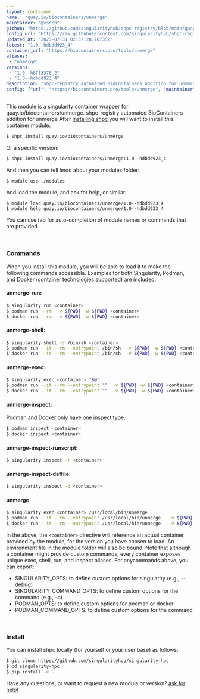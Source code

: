 ```yaml
---
layout: container
name:  "quay.io/biocontainers/unmerge"
maintainer: "@vsoch"
github: "https://github.com/singularityhub/shpc-registry/blob/main/quay.io/biocontainers/unmerge/container.yaml"
config_url: "https://raw.githubusercontent.com/singularityhub/shpc-registry/main/quay.io/biocontainers/unmerge/container.yaml"
updated_at: "2023-07-31 02:37:20.707352"
latest: "1.0--hdbdd923_4"
container_url: "https://biocontainers.pro/tools/unmerge"
aliases:
 - "unmerge"
versions:
 - "1.0--h87f3376_2"
 - "1.0--hdbdd923_4"
description: "shpc-registry automated BioContainers addition for unmerge"
config: {"url": "https://biocontainers.pro/tools/unmerge", "maintainer": "@vsoch", "description": "shpc-registry automated BioContainers addition for unmerge", "latest": {"1.0--hdbdd923_4": "sha256:e1341f4ff986f996d38d1d7f5d28f932cc81bb4867f7234e0779e6b83d3773c5"}, "tags": {"1.0--h87f3376_2": "sha256:46c2f61eb4dd82219959240b6f3b61692a5d57b1e28ec717e0cafd09dfa421e7", "1.0--hdbdd923_4": "sha256:e1341f4ff986f996d38d1d7f5d28f932cc81bb4867f7234e0779e6b83d3773c5"}, "docker": "quay.io/biocontainers/unmerge", "aliases": {"unmerge": "/usr/local/bin/unmerge"}}
---
```


This module is a singularity container wrapper for quay.io/biocontainers/unmerge.
shpc-registry automated BioContainers addition for unmerge
After [installing shpc](#install) you will want to install this container module:


```bash
$ shpc install quay.io/biocontainers/unmerge
```

Or a specific version:

```bash
$ shpc install quay.io/biocontainers/unmerge:1.0--hdbdd923_4
```

And then you can tell lmod about your modules folder:

```bash
$ module use ./modules
```

And load the module, and ask for help, or similar.

```bash
$ module load quay.io/biocontainers/unmerge/1.0--hdbdd923_4
$ module help quay.io/biocontainers/unmerge/1.0--hdbdd923_4
```

You can use tab for auto-completion of module names or commands that are provided.

<br>

### Commands

When you install this module, you will be able to load it to make the following commands accessible.
Examples for both Singularity, Podman, and Docker (container technologies supported) are included.

#### unmerge-run:

```bash
$ singularity run <container>
$ podman run --rm  -v ${PWD} -w ${PWD} <container>
$ docker run --rm  -v ${PWD} -w ${PWD} <container>
```

#### unmerge-shell:

```bash
$ singularity shell -s /bin/sh <container>
$ podman run --it --rm --entrypoint /bin/sh  -v ${PWD} -w ${PWD} <container>
$ docker run --it --rm --entrypoint /bin/sh  -v ${PWD} -w ${PWD} <container>
```

#### unmerge-exec:

```bash
$ singularity exec <container> "$@"
$ podman run --it --rm --entrypoint ""  -v ${PWD} -w ${PWD} <container> "$@"
$ docker run --it --rm --entrypoint ""  -v ${PWD} -w ${PWD} <container> "$@"
```

#### unmerge-inspect:

Podman and Docker only have one inspect type.

```bash
$ podman inspect <container>
$ docker inspect <container>
```

#### unmerge-inspect-runscript:

```bash
$ singularity inspect -r <container>
```

#### unmerge-inspect-deffile:

```bash
$ singularity inspect -d <container>
```


#### unmerge

```bash
$ singularity exec <container> /usr/local/bin/unmerge
$ podman run --it --rm --entrypoint /usr/local/bin/unmerge   -v ${PWD} -w ${PWD} <container> -c " $@"
$ docker run --it --rm --entrypoint /usr/local/bin/unmerge   -v ${PWD} -w ${PWD} <container> -c " $@"
```



In the above, the `<container>` directive will reference an actual container provided
by the module, for the version you have chosen to load. An environment file in the
module folder will also be bound. Note that although a container
might provide custom commands, every container exposes unique exec, shell, run, and
inspect aliases. For anycommands above, you can export:

 - SINGULARITY_OPTS: to define custom options for singularity (e.g., --debug)
 - SINGULARITY_COMMAND_OPTS: to define custom options for the command (e.g., -b)
 - PODMAN_OPTS: to define custom options for podman or docker
 - PODMAN_COMMAND_OPTS: to define custom options for the command

<br>

### Install

You can install shpc locally (for yourself or your user base) as follows:

```bash
$ git clone https://github.com/singularityhub/singularity-hpc
$ cd singularity-hpc
$ pip install -e .
```

Have any questions, or want to request a new module or version? [ask for help!](https://github.com/singularityhub/singularity-hpc/issues)
